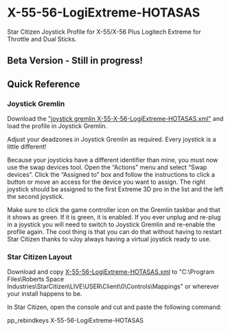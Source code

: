 # X-55-56-LogiExtreme-HOTASAS
Star Citizen Joystick Profile for X-55/X-56 Plus Logitech Extreme for Throttle and Dual Sticks.

## Beta Version - Still in progress!

## Quick Reference

### Joystick Gremlin

Download the ["joystick gremlin X-55-X-56-LogiExtreme-HOTASAS.xml"](https://raw.githubusercontent.com/Chadarius/X-55-56-LogiExtreme-HOTASAS/main/joystick%20gremlin%20X-55-X-56-LogiExtreme-HOTASAS.xml) and load the profile in Joystick Gremlin. 

Adjust your deadzones in Joystick Gremlin as required. Every joystick is a little different!

Because your joysticks have a different identifier than mine, you must now use the swap devices tool. Open the “Actions” menu and select “Swap devices”. Click the “Assigned to” box and follow the instructions to click a button or move an access for the device you want to assign. The right joystick should be assigned to the first Extreme 3D pro in the list and the left the second joystick. 

Make sure to click the game controller icon on the Gremlin taskbar and that it shows as green. If it is green, it is enabled. If you ever unplug and re-plug in a joystick you will need to switch to Joystick Gremlin and re-enable the profile again. The cool thing is that you can do that without having to restart Star Citizen thanks to vJoy always having a virtual joystick ready to use.

### Star Citizen Layout

Download and copy [X-55-56-LogiExtreme-HOTASAS.xml](https://raw.githubusercontent.com/Chadarius/X-55-56-LogiExtreme-HOTASAS/main/X-55-56-LogiExtreme-HOTASAS.xml) to 
"C:\Program Files\Roberts Space Industries\StarCitizen\LIVE\USER\Client\0\Controls\Mappings" or wherever your install happens to be. 

In Star Citizen, open the console and cut and paste the following command:

pp_rebindkeys X-55-56-LogiExtreme-HOTASAS